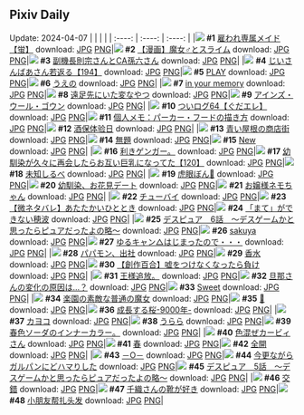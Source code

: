 ## Pixiv Daily
Update: 2024-04-07
|      |      |      |
| :----: | :----: | :----: |
|![](https://pixiv.microyu.workers.dev/c/240x480/img-master/img/2024/04/05/00/00/20/117552312_p0_master1200.jpg) **#1** [雇われ専属メイド【蛍】](https://www.pixiv.net/artworks/117552312) download: [JPG](https://pixiv.microyu.workers.dev/img-original/img/2024/04/05/00/00/20/117552312_p0.jpg) [PNG](https://pixiv.microyu.workers.dev/img-original/img/2024/04/05/00/00/20/117552312_p0.png)|![](https://pixiv.microyu.workers.dev/c/240x480/img-master/img/2024/04/05/00/08/35/117552809_p0_master1200.jpg) **#2** [【漫画】魔女♂とスライム](https://www.pixiv.net/artworks/117552809) download: [JPG](https://pixiv.microyu.workers.dev/img-original/img/2024/04/05/00/08/35/117552809_p0.jpg) [PNG](https://pixiv.microyu.workers.dev/img-original/img/2024/04/05/00/08/35/117552809_p0.png)|![](https://pixiv.microyu.workers.dev/c/240x480/img-master/img/2024/04/06/00/00/25/117580821_p0_master1200.jpg) **#3** [副機長則宗さんとCA孫六さん](https://www.pixiv.net/artworks/117580821) download: [JPG](https://pixiv.microyu.workers.dev/img-original/img/2024/04/06/00/00/25/117580821_p0.jpg) [PNG](https://pixiv.microyu.workers.dev/img-original/img/2024/04/06/00/00/25/117580821_p0.png)|
|![](https://pixiv.microyu.workers.dev/c/240x480/img-master/img/2024/04/06/11/03/44/117591557_p0_master1200.jpg) **#4** [じいさんばあさん若返る【194】](https://www.pixiv.net/artworks/117591557) download: [JPG](https://pixiv.microyu.workers.dev/img-original/img/2024/04/06/11/03/44/117591557_p0.jpg) [PNG](https://pixiv.microyu.workers.dev/img-original/img/2024/04/06/11/03/44/117591557_p0.png)|![](https://pixiv.microyu.workers.dev/c/240x480/img-master/img/2024/04/05/00/00/04/117552206_p0_master1200.jpg) **#5** [PLAY](https://www.pixiv.net/artworks/117552206) download: [JPG](https://pixiv.microyu.workers.dev/img-original/img/2024/04/05/00/00/04/117552206_p0.jpg) [PNG](https://pixiv.microyu.workers.dev/img-original/img/2024/04/05/00/00/04/117552206_p0.png)|![](https://pixiv.microyu.workers.dev/c/240x480/img-master/img/2024/04/05/07/30/01/117559756_p0_master1200.jpg) **#6** [うえの](https://www.pixiv.net/artworks/117559756) download: [JPG](https://pixiv.microyu.workers.dev/img-original/img/2024/04/05/07/30/01/117559756_p0.jpg) [PNG](https://pixiv.microyu.workers.dev/img-original/img/2024/04/05/07/30/01/117559756_p0.png)|
|![](https://pixiv.microyu.workers.dev/c/240x480/img-master/img/2024/04/06/00/00/19/117580773_p0_master1200.jpg) **#7** [in your memory](https://www.pixiv.net/artworks/117580773) download: [JPG](https://pixiv.microyu.workers.dev/img-original/img/2024/04/06/00/00/19/117580773_p0.jpg) [PNG](https://pixiv.microyu.workers.dev/img-original/img/2024/04/06/00/00/19/117580773_p0.png)|![](https://pixiv.microyu.workers.dev/c/240x480/img-master/img/2024/04/05/20/24/34/117573805_p0_master1200.jpg) **#8** [遠足先にいた変なやつ](https://www.pixiv.net/artworks/117573805) download: [JPG](https://pixiv.microyu.workers.dev/img-original/img/2024/04/05/20/24/34/117573805_p0.jpg) [PNG](https://pixiv.microyu.workers.dev/img-original/img/2024/04/05/20/24/34/117573805_p0.png)|![](https://pixiv.microyu.workers.dev/c/240x480/img-master/img/2024/04/06/00/00/22/117580795_p0_master1200.jpg) **#9** [アインズ・ウール・ゴウン](https://www.pixiv.net/artworks/117580795) download: [JPG](https://pixiv.microyu.workers.dev/img-original/img/2024/04/06/00/00/22/117580795_p0.jpg) [PNG](https://pixiv.microyu.workers.dev/img-original/img/2024/04/06/00/00/22/117580795_p0.png)|
|![](https://pixiv.microyu.workers.dev/c/240x480/img-master/img/2024/04/05/15/25/30/117566716_p0_master1200.jpg) **#10** [ついログ64【ぐだエレ】](https://www.pixiv.net/artworks/117566716) download: [JPG](https://pixiv.microyu.workers.dev/img-original/img/2024/04/05/15/25/30/117566716_p0.jpg) [PNG](https://pixiv.microyu.workers.dev/img-original/img/2024/04/05/15/25/30/117566716_p0.png)|![](https://pixiv.microyu.workers.dev/c/240x480/img-master/img/2024/04/06/06/00/08/117587452_p0_master1200.jpg) **#11** [個人メモ：パーカー・フードの描き方](https://www.pixiv.net/artworks/117587452) download: [JPG](https://pixiv.microyu.workers.dev/img-original/img/2024/04/06/06/00/08/117587452_p0.jpg) [PNG](https://pixiv.microyu.workers.dev/img-original/img/2024/04/06/06/00/08/117587452_p0.png)|![](https://pixiv.microyu.workers.dev/c/240x480/img-master/img/2024/04/05/14/18/42/117565712_p0_master1200.jpg) **#12** [酒保体验日](https://www.pixiv.net/artworks/117565712) download: [JPG](https://pixiv.microyu.workers.dev/img-original/img/2024/04/05/14/18/42/117565712_p0.jpg) [PNG](https://pixiv.microyu.workers.dev/img-original/img/2024/04/05/14/18/42/117565712_p0.png)|
|![](https://pixiv.microyu.workers.dev/c/240x480/img-master/img/2024/04/06/00/09/06/117581396_p0_master1200.jpg) **#13** [青い屋根の商店街](https://www.pixiv.net/artworks/117581396) download: [JPG](https://pixiv.microyu.workers.dev/img-original/img/2024/04/06/00/09/06/117581396_p0.jpg) [PNG](https://pixiv.microyu.workers.dev/img-original/img/2024/04/06/00/09/06/117581396_p0.png)|![](https://pixiv.microyu.workers.dev/c/240x480/img-master/img/2024/04/06/21/57/05/117607523_p0_master1200.jpg) **#14** [無題](https://www.pixiv.net/artworks/117607523) download: [JPG](https://pixiv.microyu.workers.dev/img-original/img/2024/04/06/21/57/05/117607523_p0.jpg) [PNG](https://pixiv.microyu.workers.dev/img-original/img/2024/04/06/21/57/05/117607523_p0.png)|![](https://pixiv.microyu.workers.dev/c/240x480/img-master/img/2024/04/06/01/20/06/117583530_p0_master1200.jpg) **#15** [New](https://www.pixiv.net/artworks/117583530) download: [JPG](https://pixiv.microyu.workers.dev/img-original/img/2024/04/06/01/20/06/117583530_p0.jpg) [PNG](https://pixiv.microyu.workers.dev/img-original/img/2024/04/06/01/20/06/117583530_p0.png)|
|![](https://pixiv.microyu.workers.dev/c/240x480/img-master/img/2024/04/05/02/51/36/117556582_p0_master1200.jpg) **#16** [利きゲンガー。](https://www.pixiv.net/artworks/117556582) download: [JPG](https://pixiv.microyu.workers.dev/img-original/img/2024/04/05/02/51/36/117556582_p0.jpg) [PNG](https://pixiv.microyu.workers.dev/img-original/img/2024/04/05/02/51/36/117556582_p0.png)|![](https://pixiv.microyu.workers.dev/c/240x480/img-master/img/2024/04/06/00/01/29/117581031_p0_master1200.jpg) **#17** [幼馴染が久々に再会したらお互い巨乳になってた【120】](https://www.pixiv.net/artworks/117581031) download: [JPG](https://pixiv.microyu.workers.dev/img-original/img/2024/04/06/00/01/29/117581031_p0.jpg) [PNG](https://pixiv.microyu.workers.dev/img-original/img/2024/04/06/00/01/29/117581031_p0.png)|![](https://pixiv.microyu.workers.dev/c/240x480/img-master/img/2024/04/06/00/00/18/117580768_p0_master1200.jpg) **#18** [未知しるべ](https://www.pixiv.net/artworks/117580768) download: [JPG](https://pixiv.microyu.workers.dev/img-original/img/2024/04/06/00/00/18/117580768_p0.jpg) [PNG](https://pixiv.microyu.workers.dev/img-original/img/2024/04/06/00/00/18/117580768_p0.png)|
|![](https://pixiv.microyu.workers.dev/c/240x480/img-master/img/2024/04/05/20/19/29/117573665_p0_master1200.jpg) **#19** [虎眼ぼん🐯](https://www.pixiv.net/artworks/117573665) download: [JPG](https://pixiv.microyu.workers.dev/img-original/img/2024/04/05/20/19/29/117573665_p0.jpg) [PNG](https://pixiv.microyu.workers.dev/img-original/img/2024/04/05/20/19/29/117573665_p0.png)|![](https://pixiv.microyu.workers.dev/c/240x480/img-master/img/2024/04/06/00/00/50/117580946_p0_master1200.jpg) **#20** [幼馴染、お花見デート](https://www.pixiv.net/artworks/117580946) download: [JPG](https://pixiv.microyu.workers.dev/img-original/img/2024/04/06/00/00/50/117580946_p0.jpg) [PNG](https://pixiv.microyu.workers.dev/img-original/img/2024/04/06/00/00/50/117580946_p0.png)|![](https://pixiv.microyu.workers.dev/c/240x480/img-master/img/2024/04/05/00/16/57/117553092_p0_master1200.jpg) **#21** [お嬢様ネモちゃん](https://www.pixiv.net/artworks/117553092) download: [JPG](https://pixiv.microyu.workers.dev/img-original/img/2024/04/05/00/16/57/117553092_p0.jpg) [PNG](https://pixiv.microyu.workers.dev/img-original/img/2024/04/05/00/16/57/117553092_p0.png)|
|![](https://pixiv.microyu.workers.dev/c/240x480/img-master/img/2024/04/05/00/02/03/117552541_p0_master1200.jpg) **#22** [チューバイ](https://www.pixiv.net/artworks/117552541) download: [JPG](https://pixiv.microyu.workers.dev/img-original/img/2024/04/05/00/02/03/117552541_p0.jpg) [PNG](https://pixiv.microyu.workers.dev/img-original/img/2024/04/05/00/02/03/117552541_p0.png)|![](https://pixiv.microyu.workers.dev/c/240x480/img-master/img/2024/04/05/15/05/46/117566416_p0_master1200.jpg) **#23** [【微ネタバレ】あたたかいひととき](https://www.pixiv.net/artworks/117566416) download: [JPG](https://pixiv.microyu.workers.dev/img-original/img/2024/04/05/15/05/46/117566416_p0.jpg) [PNG](https://pixiv.microyu.workers.dev/img-original/img/2024/04/05/15/05/46/117566416_p0.png)|![](https://pixiv.microyu.workers.dev/c/240x480/img-master/img/2024/04/06/12/38/37/117593403_p0_master1200.jpg) **#24** [「まて」ができない穂波](https://www.pixiv.net/artworks/117593403) download: [JPG](https://pixiv.microyu.workers.dev/img-original/img/2024/04/06/12/38/37/117593403_p0.jpg) [PNG](https://pixiv.microyu.workers.dev/img-original/img/2024/04/06/12/38/37/117593403_p0.png)|
|![](https://pixiv.microyu.workers.dev/c/240x480/img-master/img/2024/04/06/16/31/52/117598065_p0_master1200.jpg) **#25** [デスピュア　6話　〜デスゲームかと思ったらピュアだったよの略〜](https://www.pixiv.net/artworks/117598065) download: [JPG](https://pixiv.microyu.workers.dev/img-original/img/2024/04/06/16/31/52/117598065_p0.jpg) [PNG](https://pixiv.microyu.workers.dev/img-original/img/2024/04/06/16/31/52/117598065_p0.png)|![](https://pixiv.microyu.workers.dev/c/240x480/img-master/img/2024/04/06/00/00/13/117580738_p0_master1200.jpg) **#26** [sakuya](https://www.pixiv.net/artworks/117580738) download: [JPG](https://pixiv.microyu.workers.dev/img-original/img/2024/04/06/00/00/13/117580738_p0.jpg) [PNG](https://pixiv.microyu.workers.dev/img-original/img/2024/04/06/00/00/13/117580738_p0.png)|![](https://pixiv.microyu.workers.dev/c/240x480/img-master/img/2024/04/05/00/00/21/117552317_p0_master1200.jpg) **#27** [ゆるキャン△はじまったので・・・](https://www.pixiv.net/artworks/117552317) download: [JPG](https://pixiv.microyu.workers.dev/img-original/img/2024/04/05/00/00/21/117552317_p0.jpg) [PNG](https://pixiv.microyu.workers.dev/img-original/img/2024/04/05/00/00/21/117552317_p0.png)|
|![](https://pixiv.microyu.workers.dev/c/240x480/img-master/img/2024/04/05/00/14/46/117553023_p0_master1200.jpg) **#28** [パパモン、出社](https://www.pixiv.net/artworks/117553023) download: [JPG](https://pixiv.microyu.workers.dev/img-original/img/2024/04/05/00/14/46/117553023_p0.jpg) [PNG](https://pixiv.microyu.workers.dev/img-original/img/2024/04/05/00/14/46/117553023_p0.png)|![](https://pixiv.microyu.workers.dev/c/240x480/img-master/img/2024/04/05/20/30/05/117573962_p0_master1200.jpg) **#29** [香水](https://www.pixiv.net/artworks/117573962) download: [JPG](https://pixiv.microyu.workers.dev/img-original/img/2024/04/05/20/30/05/117573962_p0.jpg) [PNG](https://pixiv.microyu.workers.dev/img-original/img/2024/04/05/20/30/05/117573962_p0.png)|![](https://pixiv.microyu.workers.dev/c/240x480/img-master/img/2024/04/05/07/49/43/117559991_p0_master1200.jpg) **#30** [【創作百合】嘘をつけなくなったら負け](https://www.pixiv.net/artworks/117559991) download: [JPG](https://pixiv.microyu.workers.dev/img-original/img/2024/04/05/07/49/43/117559991_p0.jpg) [PNG](https://pixiv.microyu.workers.dev/img-original/img/2024/04/05/07/49/43/117559991_p0.png)|
|![](https://pixiv.microyu.workers.dev/c/240x480/img-master/img/2024/04/05/23/45/12/117579908_p0_master1200.jpg) **#31** [王様追放。](https://www.pixiv.net/artworks/117579908) download: [JPG](https://pixiv.microyu.workers.dev/img-original/img/2024/04/05/23/45/12/117579908_p0.jpg) [PNG](https://pixiv.microyu.workers.dev/img-original/img/2024/04/05/23/45/12/117579908_p0.png)|![](https://pixiv.microyu.workers.dev/c/240x480/img-master/img/2024/04/05/00/04/46/117552648_p0_master1200.jpg) **#32** [旦那さんの変化の原因は...？](https://www.pixiv.net/artworks/117552648) download: [JPG](https://pixiv.microyu.workers.dev/img-original/img/2024/04/05/00/04/46/117552648_p0.jpg) [PNG](https://pixiv.microyu.workers.dev/img-original/img/2024/04/05/00/04/46/117552648_p0.png)|![](https://pixiv.microyu.workers.dev/c/240x480/img-master/img/2024/04/05/03/43/47/117557228_p0_master1200.jpg) **#33** [Sweet](https://www.pixiv.net/artworks/117557228) download: [JPG](https://pixiv.microyu.workers.dev/img-original/img/2024/04/05/03/43/47/117557228_p0.jpg) [PNG](https://pixiv.microyu.workers.dev/img-original/img/2024/04/05/03/43/47/117557228_p0.png)|
|![](https://pixiv.microyu.workers.dev/c/240x480/img-master/img/2024/04/06/18/05/53/117600377_p0_master1200.jpg) **#34** [楽園の素敵な普通の魔女](https://www.pixiv.net/artworks/117600377) download: [JPG](https://pixiv.microyu.workers.dev/img-original/img/2024/04/06/18/05/53/117600377_p0.jpg) [PNG](https://pixiv.microyu.workers.dev/img-original/img/2024/04/06/18/05/53/117600377_p0.png)|![](https://pixiv.microyu.workers.dev/c/240x480/img-master/img/2024/04/06/00/00/08/117580702_p0_master1200.jpg) **#35** [🌸](https://www.pixiv.net/artworks/117580702) download: [JPG](https://pixiv.microyu.workers.dev/img-original/img/2024/04/06/00/00/08/117580702_p0.jpg) [PNG](https://pixiv.microyu.workers.dev/img-original/img/2024/04/06/00/00/08/117580702_p0.png)|![](https://pixiv.microyu.workers.dev/c/240x480/img-master/img/2024/04/05/18/08/51/117569984_p0_master1200.jpg) **#36** [成長する桜-9000年-](https://www.pixiv.net/artworks/117569984) download: [JPG](https://pixiv.microyu.workers.dev/img-original/img/2024/04/05/18/08/51/117569984_p0.jpg) [PNG](https://pixiv.microyu.workers.dev/img-original/img/2024/04/05/18/08/51/117569984_p0.png)|
|![](https://pixiv.microyu.workers.dev/c/240x480/img-master/img/2024/04/05/01/16/57/117554722_p0_master1200.jpg) **#37** [カヨコ](https://www.pixiv.net/artworks/117554722) download: [JPG](https://pixiv.microyu.workers.dev/img-original/img/2024/04/05/01/16/57/117554722_p0.jpg) [PNG](https://pixiv.microyu.workers.dev/img-original/img/2024/04/05/01/16/57/117554722_p0.png)|![](https://pixiv.microyu.workers.dev/c/240x480/img-master/img/2024/04/05/22/46/28/117578267_p0_master1200.jpg) **#38** [うらら](https://www.pixiv.net/artworks/117578267) download: [JPG](https://pixiv.microyu.workers.dev/img-original/img/2024/04/05/22/46/28/117578267_p0.jpg) [PNG](https://pixiv.microyu.workers.dev/img-original/img/2024/04/05/22/46/28/117578267_p0.png)|![](https://pixiv.microyu.workers.dev/c/240x480/img-master/img/2024/04/06/18/55/55/117601779_p0_master1200.jpg) **#39** [春色ソーダのインナーカラー。](https://www.pixiv.net/artworks/117601779) download: [JPG](https://pixiv.microyu.workers.dev/img-original/img/2024/04/06/18/55/55/117601779_p0.jpg) [PNG](https://pixiv.microyu.workers.dev/img-original/img/2024/04/06/18/55/55/117601779_p0.png)|
|![](https://pixiv.microyu.workers.dev/c/240x480/img-master/img/2024/04/05/21/33/47/117575925_p0_master1200.jpg) **#40** [色混ぜカービィさん](https://www.pixiv.net/artworks/117575925) download: [JPG](https://pixiv.microyu.workers.dev/img-original/img/2024/04/05/21/33/47/117575925_p0.jpg) [PNG](https://pixiv.microyu.workers.dev/img-original/img/2024/04/05/21/33/47/117575925_p0.png)|![](https://pixiv.microyu.workers.dev/c/240x480/img-master/img/2024/04/06/10/30/19/117591012_p0_master1200.jpg) **#41** [春](https://www.pixiv.net/artworks/117591012) download: [JPG](https://pixiv.microyu.workers.dev/img-original/img/2024/04/06/10/30/19/117591012_p0.jpg) [PNG](https://pixiv.microyu.workers.dev/img-original/img/2024/04/06/10/30/19/117591012_p0.png)|![](https://pixiv.microyu.workers.dev/c/240x480/img-master/img/2024/04/06/00/00/10/117580719_p0_master1200.jpg) **#42** [全開](https://www.pixiv.net/artworks/117580719) download: [JPG](https://pixiv.microyu.workers.dev/img-original/img/2024/04/06/00/00/10/117580719_p0.jpg) [PNG](https://pixiv.microyu.workers.dev/img-original/img/2024/04/06/00/00/10/117580719_p0.png)|
|![](https://pixiv.microyu.workers.dev/c/240x480/img-master/img/2024/04/05/18/28/04/117570467_p0_master1200.jpg) **#43** [－O－](https://www.pixiv.net/artworks/117570467) download: [JPG](https://pixiv.microyu.workers.dev/img-original/img/2024/04/05/18/28/04/117570467_p0.jpg) [PNG](https://pixiv.microyu.workers.dev/img-original/img/2024/04/05/18/28/04/117570467_p0.png)|![](https://pixiv.microyu.workers.dev/c/240x480/img-master/img/2024/04/05/09/52/46/117561542_p0_master1200.jpg) **#44** [今更ながらガルパンにどハマりした](https://www.pixiv.net/artworks/117561542) download: [JPG](https://pixiv.microyu.workers.dev/img-original/img/2024/04/05/09/52/46/117561542_p0.jpg) [PNG](https://pixiv.microyu.workers.dev/img-original/img/2024/04/05/09/52/46/117561542_p0.png)|![](https://pixiv.microyu.workers.dev/c/240x480/img-master/img/2024/04/06/16/29/30/117598008_p0_master1200.jpg) **#45** [デスピュア　5話　〜デスゲームかと思ったらピュアだったよの略〜](https://www.pixiv.net/artworks/117598008) download: [JPG](https://pixiv.microyu.workers.dev/img-original/img/2024/04/06/16/29/30/117598008_p0.jpg) [PNG](https://pixiv.microyu.workers.dev/img-original/img/2024/04/06/16/29/30/117598008_p0.png)|
|![](https://pixiv.microyu.workers.dev/c/240x480/img-master/img/2024/04/05/17/55/21/117569533_p0_master1200.jpg) **#46** [交錯](https://www.pixiv.net/artworks/117569533) download: [JPG](https://pixiv.microyu.workers.dev/img-original/img/2024/04/05/17/55/21/117569533_p0.jpg) [PNG](https://pixiv.microyu.workers.dev/img-original/img/2024/04/05/17/55/21/117569533_p0.png)|![](https://pixiv.microyu.workers.dev/c/240x480/img-master/img/2024/04/05/00/30/05/117553489_p0_master1200.jpg) **#47** [千織さんの靴が好き](https://www.pixiv.net/artworks/117553489) download: [JPG](https://pixiv.microyu.workers.dev/img-original/img/2024/04/05/00/30/05/117553489_p0.jpg) [PNG](https://pixiv.microyu.workers.dev/img-original/img/2024/04/05/00/30/05/117553489_p0.png)|![](https://pixiv.microyu.workers.dev/c/240x480/img-master/img/2024/04/06/19/16/39/117602387_p0_master1200.jpg) **#48** [小朋友帮扎头发](https://www.pixiv.net/artworks/117602387) download: [JPG](https://pixiv.microyu.workers.dev/img-original/img/2024/04/06/19/16/39/117602387_p0.jpg) [PNG](https://pixiv.microyu.workers.dev/img-original/img/2024/04/06/19/16/39/117602387_p0.png)|
